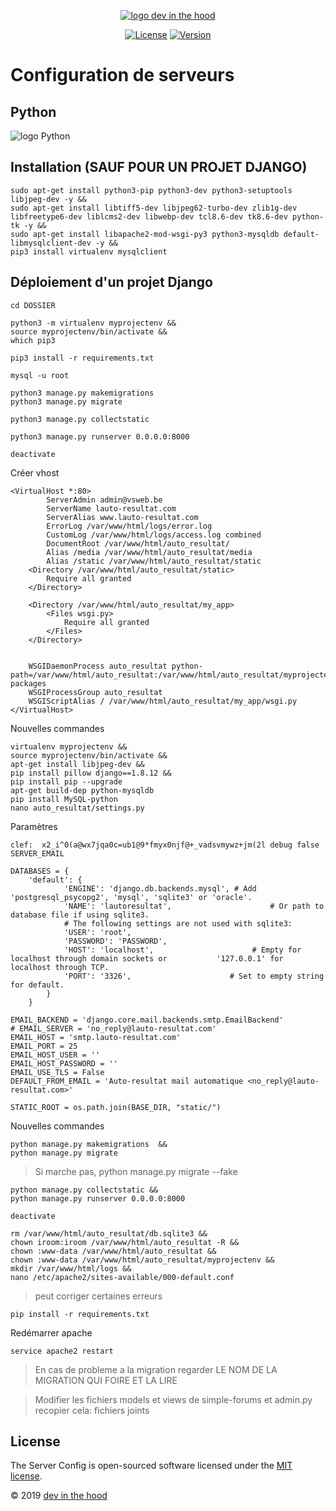 <p align="center">
    <a href="https://devinthehood.com"><img src="https://github.com/jul6art/slim-skeleton/blob/master/assets/img/logo.png?raw=true" alt="logo dev in the hood"></a>
</p>

<p align="center">
    <a href="https://opensource.org/licenses/MIT" target="_blank"><img src="https://img.shields.io/badge/License-MIT-yellow.svg" alt="License"></a>
    <a href="https://github.com/jul6art/server-config" target="_blank"><img src="https://img.shields.io/static/v1?label=stable&message=v1&color=success" alt="Version"></a>
</p>

Configuration de serveurs
=========================
Python
------

![logo Python](https://www.python.org/static/community_logos/python-logo-master-v3-TM.png "logo python")

Installation (SAUF POUR UN PROJET DJANGO)
-----------------------------------------

```console
sudo apt-get install python3-pip python3-dev python3-setuptools libjpeg-dev -y &&
sudo apt-get install libtiff5-dev libjpeg62-turbo-dev zlib1g-dev libfreetype6-dev liblcms2-dev libwebp-dev tcl8.6-dev tk8.6-dev python-tk -y &&
sudo apt-get install libapache2-mod-wsgi-py3 python3-mysqldb default-libmysqlclient-dev -y && 
pip3 install virtualenv mysqlclient
```
    
Déploiement d'un projet Django
------------------------------

```console
cd DOSSIER 

python3 -m virtualenv myprojectenv &&
source myprojectenv/bin/activate &&
which pip3

pip3 install -r requirements.txt 

mysql -u root

python3 manage.py makemigrations
python3 manage.py migrate

python3 manage.py collectstatic

python3 manage.py runserver 0.0.0.0:8000

deactivate
```
    
Créer vhost

```apacheconfig
<VirtualHost *:80>
        ServerAdmin admin@vsweb.be
        ServerName lauto-resultat.com
        ServerAlias www.lauto-resultat.com
        ErrorLog /var/www/html/logs/error.log
        CustomLog /var/www/html/logs/access.log combined
        DocumentRoot /var/www/html/auto_resultat/
        Alias /media /var/www/html/auto_resultat/media
        Alias /static /var/www/html/auto_resultat/static
    <Directory /var/www/html/auto_resultat/static>
        Require all granted
    </Directory>

    <Directory /var/www/html/auto_resultat/my_app>
        <Files wsgi.py>
            Require all granted
        </Files>
    </Directory>


    WSGIDaemonProcess auto_resultat python-path=/var/www/html/auto_resultat:/var/www/html/auto_resultat/myprojectenv/lib/python3.4/site-packages
    WSGIProcessGroup auto_resultat
    WSGIScriptAlias / /var/www/html/auto_resultat/my_app/wsgi.py
</VirtualHost>
```

Nouvelles commandes

```console
virtualenv myprojectenv &&
source myprojectenv/bin/activate &&
apt-get install libjpeg-dev &&
pip install pillow django==1.8.12 &&
pip install pip --upgrade
apt-get build-dep python-mysqldb
pip install MySQL-python
nano auto_resultat/settings.py
```
    
Paramètres

```console
clef:  x2_i^0(a@wx7jqa0c=ub1@9*fmyx0njf@+_vadsvmywz+jm(2l debug false SERVER_EMAIL

DATABASES = {
    'default': {
            'ENGINE': 'django.db.backends.mysql', # Add 'postgresql_psycopg2', 'mysql', 'sqlite3' or 'oracle'.
            'NAME': 'lautoresultat',                      # Or path to database file if using sqlite3.
            # The following settings are not used with sqlite3:
            'USER': 'root',
            'PASSWORD': 'PASSWORD',
            'HOST': 'localhost',                      # Empty for localhost through domain sockets or           '127.0.0.1' for localhost through TCP.
            'PORT': '3326',                      # Set to empty string for default.
        }
    }

EMAIL_BACKEND = 'django.core.mail.backends.smtp.EmailBackend'
# EMAIL_SERVER = 'no_reply@lauto-resultat.com' 
EMAIL_HOST = 'smtp.lauto-resultat.com'
EMAIL_PORT = 25
EMAIL_HOST_USER = ''
EMAIL_HOST_PASSWORD = ''
EMAIL_USE_TLS = False
DEFAULT_FROM_EMAIL = 'Auto-resultat mail automatique <no_reply@lauto-resultat.com>'

STATIC_ROOT = os.path.join(BASE_DIR, "static/")
```

Nouvelles commandes

```console
python manage.py makemigrations  &&    
python manage.py migrate     
```               
    
> Si marche pas, python manage.py migrate --fake

```console
python manage.py collectstatic &&
python manage.py runserver 0.0.0.0:8000

deactivate   

rm /var/www/html/auto_resultat/db.sqlite3 &&
chown iroom:iroom /var/www/html/auto_resultat -R &&
chown :www-data /var/www/html/auto_resultat &&
chown :www-data /var/www/html/auto_resultat/myprojectenv &&
mkdir /var/www/html/logs &&
nano /etc/apache2/sites-available/000-default.conf
```

> peut corriger certaines erreurs     

```console
pip install -r requirements.txt
```

Redémarrer apache

```console
service apache2 restart
```

> En cas de probleme a la migration regarder LE NOM DE LA MIGRATION QUI FOIRE ET LA LIRE

> Modifier les fichiers models et views de simple-forums   et admin.py recopier cela: fichiers joints


License
-------

The Server Config is open-sourced software licensed under the [MIT license](https://opensource.org/licenses/MIT).

&copy; 2019 [dev in the hood](https://devinthehood.com)
